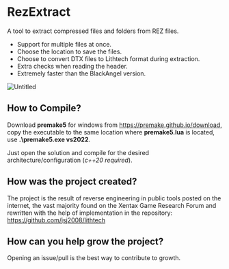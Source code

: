 # RezExtract
 A tool to extract compressed files and folders from REZ files.

* Support for multiple files at once.
* Choose the location to save the files.
* Choose to convert DTX files to Lithtech format during extraction.
* Extra checks when reading the header.
* Extremely faster than the BlackAngel version.

![Untitled](https://github.com/lithtechex/RezExtract/assets/113048918/c55bc35e-4827-4c8a-8a01-2261aa9c3588)

## How to Compile?

Download **premake5** for windows from https://premake.github.io/download, copy the executable to the same location where **premake5.lua** is located, use **.\premake5.exe vs2022**.

Just open the solution and compile for the desired architecture/configuration (*c++20 required*).

## How was the project created?

The project is the result of reverse engineering in public tools posted on the internet, the vast majority found on the Xentax Game Research Forum and rewritten with the help of implementation in the repository: https://github.com/jsj2008/lithtech

## How can you help grow the project?

Opening an issue/pull is the best way to contribute to growth.
